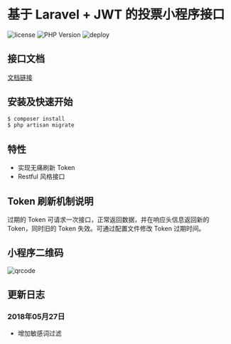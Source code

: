 # 基于 Laravel + JWT 的投票小程序接口


![license](https://img.shields.io/github/license/mashape/apistatus.svg) 
![PHP Version](https://img.shields.io/travis/php-v/symfony/symfony.svg)
![deploy](https://img.shields.io/badge/deploy-success-brightgreen.svg)

## 接口文档

[文档链接](https://github.com/maxrisk/minivote/wiki/%E6%8E%A5%E5%8F%A3%E8%AF%B4%E6%98%8E)

## 安装及快速开始

```bash
$ composer install
$ php artisan migrate
```

## 特性

- 实现无痛刷新 Token
- Restful 风格接口 

## Token 刷新机制说明

过期的 Token 可请求一次接口，正常返回数据，并在响应头信息返回新的 Token，同时旧的 Token 失效。可通过配置文件修改 Token 过期时间。

## 小程序二维码

![qrcode](https://www.minivote.cn/storage/images/miniprogram2.jpeg)

## 更新日志

### 2018年05月27日

- 增加敏感词过滤

